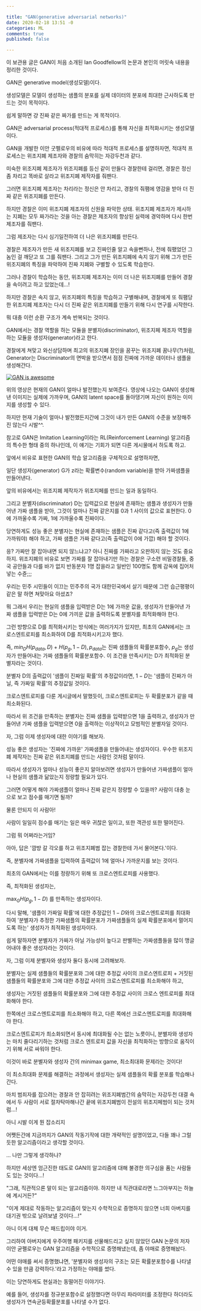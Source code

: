 ```yaml
---

title: "GAN(generative adversarial networks)"
date: 2020-02-18 13:51 -0
categories: ML
comments: true
published: false

---
```


이 보관용 글은 GAN이 처음 소개된 Ian Goodfellow의 논문과 본인의 머릿속 내용을 정리한 것이다.


GAN은 generative model(생성모델)이다.

생성모델은 모델이 생성하는 샘플의 분포를 실제 데이터의 분포에 최대한 근사하도록 만드는 것이 목적이다.

쉽게 말하면 걍 진짜 같은 짜가를 만드는 게 목적이다.

GAN은 adversarial process(적대적 프로세스)를 통해 자신을 최적화시키는 생성모델이다.

GAN을 개발한 이안 굿펠로우의 비유에 따라 적대적 프로세스를 설명하자면, 적대적 프로세스는 위조지폐 제조자와 경찰의 숨막히는 자강두천과 같다.

미숙한 위조지폐 제조자가 위조지폐를 등신 같이 만들다 경찰한테 걸리면, 경찰은 정신 좀 차리고 똑바로 살라고 위조지폐 제작자를 줘팬다.

그러면 위조지폐 제조자는 차리라는 정신은 안 차리고, 경찰의 줘팸에 영감을 받아 더 진짜 같은 위조지폐를 만든다.

하지만 경찰은 이미 위조지폐 제조자의 신원을 파악한 상태. 위조지폐 제조자가 제시하는 지폐는 모두 짜가라는 것을 아는 경찰은 제조자의 향상된 실력에 경악하며 다시 한번 제조자를 줘팬다.

그럼 제조자는 다시 심기일전하여 더 나은 위조지폐를 만든다.

경찰은 제조자가 만든 새 위조지폐를 보고 진짜인줄 알고 속을뻔하나, 전에 줘팼었던 그 놈인 걸 깨닫고 또 그를 줘팬다. 그리고 그가 만든 위조지폐에 속지 않기 위해 그가 만든 위조지폐의 특징을 파악하여 진짜 지폐와 구별할 수 있도록 학습한다.

그러나 경찰이 학습하는 동안, 위조지폐 제조자는 이미 더 나은 위조지폐를 만들어 경찰을 속이려고 하고 있었는데...!

하지만 경찰은 속지 않고, 위조지폐의 특징을 학습하고 구별해내며, 경찰에게 또 줘팸당한 위조지폐 제조자는 다시 더 진짜 같은 위조지폐를 만들기 위해 다시 연구를 시작한다.

뭐 대충 이런 순환 구조가 계속 반복되는 것이다.

GAN에서는 경찰 역할을 하는 모듈을 분별자(discriminator), 위조지페 제조자 역할을 하는 모듈을 생성자(generator)라고 한다.

경찰에게 쳐맞고 와신상담하며 최고의 위조지폐 장인을 꿈꾸는 위조지폐 꿈나무(?)처럼, Generator는 Discriminator의 면박을 받으면서 점점 진짜에 가까운 데이터나 샘플을 생성해간다.


[![GAN is awesome](http://img.youtube.com/vidCKbRCUyop8/0.jpg)](http://www.youtube.com/watch?v=dCKbRCUyop8)

위의 영상은 현재의 GAN이 얼마나 발전했는지 보여준다. 영상에 나오는 GAN이 생성해낸 이미지는 실제에 가까우며, GAN의 latent space를 돌아댕기며 자신이 원하는 이미지를 생성할 수 있다.

하지만 현재 기술이 얼마나 발전했든지간에 그것이 내가 만든 GAN의 수준을 보장해주진 않는다 시발^^.


참고로 GAN은 Imitation Learning이라는 RL(Reinforcement Learning) 알고리즘의 특수한 형태 중의 하나인데, 이 얘기는 기회가 되면 다른 게시물에서 하도록 하고.


앞에서 비유로 표현한 GAN의 학습 알고리즘을 구체적으로 설명하자면,

일단 생성자(generator) G가 z라는 확률변수(random variable)을 받아 가짜샘플을 만들어낸다.

앞의 비유에서는 위조지폐 제작자가 위조지페를 만드는 일과 동일하다.

그리고 분별자(discriminator) D는 입력값으로 현실에 존재하는 샘플과 생성자가 만들어낸 가짜 샘플을 받아, 그것이 얼마나 진짜 같은지를 0과 1 사이의 값으로 표현한다. 0에 가까울수록 가짜, 1에 가까울수록 진짜이다.

당연하게도 성능 좋은 분별자는 현실에 존재하는 샘플은 진짜 같다고(즉 출력값이 1에 가까워야) 해야 하고, 가짜 샘플은 가짜 같다고(즉 출력값이 0에 가깝) 해야 할 것이다.

응? 가짜만 잘 잡아내면 되지 않느냐고? 아니 진짜를 가짜라고 오판하지 않는 것도 중요하지. 위조지폐의 비유로 보면 가짜를 잘 잡아내기만 하는 경찰은 구소련 비밀경찰들, 중국 공안들과 다를 바가 없지 반동분자 1명 잡을라고 일반인 100명도 함께 감옥에 집어처넣는 수쥰;;;

우리는 민주 시민들이 이끄는 민주주의 국가 대한민국에서 살기 때문에 그런 습근평평이 같은 말 하면 쳐맞아요 아셨죠?

뭐 그래서 우리는 현실의 샘플을 입력받은 D는 1에 가까운 값을, 생성자가 만들어낸 가짜 샘플을 입력받은 D는 0에 가끼운 값을 출력하도록 분별자를 최적화해야 한다.

그런 방향으로 D를 최적화시키는 방식에는 여러가지가 있지만, 최초의 GAN에서는 크로스엔트로피를 최소화하여 D를 최적화시키고자 했다.


즉, $min _{D} H(p_{data}, D) + H(p_{g}, 1 - D), \text{$p_{data}$는 진짜 샘플들의 확률분포함수, $p_g$는 생성자가 만들어내는 가짜 샘플들의 확률분포함수.}$
이 조건을 만족시키는 D가 최적화된 분별자라는 것이다.

분별자 D의 출력값이 '샘플이 진짜일 확률'의 추정값이라면, $1 - D$는 '샘플이 진짜가 아닐, 즉 가짜일 확률'의 추정값일 것이다.

크로스엔트로피를 다룬 게시글에서 말했듯이, 크로스엔트로피는 두 확률분포가 같을 때 최소화된다.

따라서 위 조건을 만족하는 분별자는 진짜 샘플을 입력받으면 1을 출력하고, 생성자가 만들어낸 가짜 샘플을 입력받으면 0을 출력하는 이상적이고 모범적인 분별자일 것이다.

자, 그럼 이제 생성자에 대한 이야기를 해보자.

성능 좋은 생성자는 '진짜에 가까운' 가짜샘플을 만들어내는 생성자이다. 우수한 위조지폐 제작자는 진짜 같은 위조지폐를 만드는 사람인 것처럼 말이다.

따라서 생성자가 얼마나 성능이 좋은지 알아보려면 생성자가 만들어낸 가짜샘플이 얼마나 현실의 샘플과 닮았는지 정량할 필요가 있다.

그러면 어떻게 해야 가짜샘플이 얼마나 진짜 같은지 정량할 수 있을까? 사람이 대충 눈으로 보고 점수를 매기면 될까?

물론 안되지 이 사람아!

사람이 일일히 점수를 매기는 일은 매우 귀찮은 일이고, 또한 객관성 또한 떨어진다.

그럼 뭐 어쩌라는거임?

아아, 답은 '깜방 갈 각오를 하고 위조지폐범 잡는 경찰한테 가서 물어본다.'이다.

즉, 분별자에 가짜샘플을 입력하여 출력값이 1에 얼마나 가까운지를 보는 것이다.

최초의 GAN에서는 이를 정량하기 위해 또 크로스엔트로피를 사용했다.

즉, 최적화된 생성자는,

$\max _{G} H(p_g, 1 - D)$ 를 만족하는 생성자이다.

다시 말해, '샘플이 가짜일 확률'에 대한 추정값인 $1 - D$와의 크로스엔트로피를 최대화하여 '분별자가 추정한 가짜샘플의 확률분포가 가짜샘플들의 실제 확률분포에서 멀어지도록 하는' 생성자가 최적화된 생성자이다.

쉽게 말하자면 분별자가 가짜가 아닐 가능성이 높다고 판별하는 가짜샘플들을 많이 맹글어내야 좋은 생성자라는 것이다.

자, 그럼 이제 분별자와 생성자 둘다 동시에 고려해보자.

분별자는 실제 샘플들의 확률분포와 그에 대한 추정값 사이의 크로스엔트로피 + 거짓된 샘플들의 확률분포와 그에 대한 추정값 사이의 크로스엔트로피를 최소화해야 하고,

생성자는 거짓된 샘플들의 확률분포와 그에 대한 추정값 사이의 크로스 엔트로피를 최대화해야 한다.

한쪽에선 크로스엔트로피를 최소화해야 하고, 다른 쪽에선 크로스엔트로피를 최대화해야 한다.

크로스엔트로피가 최소화되면서 동시에 최대화될 수는 없는 노릇이니, 분별자와 생성자는 마치 줄다리기하는 것처럼 크로스 엔트로피 값을 자신을 최적화하는 방향으로 움직이기 위해 서로 싸워야 한다.

이것이 바로 분별자와 생성자 간의 minimax game, 최소최대화 문제라는 것이다!

이 최소최대화 문제를 해결하는 과정에서 생성자는 실제 샘플들의 확률 분포를 학습해나간다.

마치 범죄자를 잡으려는 경찰과 안 잡히려는 위조지폐범간의 숨막히는 자강두천 대결 속에서 두 사람이 서로 절차탁마해나간 끝에 위조지폐범이 전설의 위조지페범이 되는 것처럼...!

아니 시발 이게 뭔 잡소리지

어쨋든간에 지금까지가 GAN의 작동기작에 대한 개략적인 설명이었고, 다들 꽤나 그럴듯한 알고리즘이라고 생각할 것이다.

... 나만 그렇게 생각하나?

하지만 세상엔 엄근진한 태도로 GAN의 알고리즘에 대해 불경한 의구심을 품는 사람들도 있는 것이다...!

"그래, 직관적으론 말이 되는 알고리즘이야. 하지만 내 직관대로라면 느그아부지는 하늘에 계시거든?"

"이게 제대로 작동하는 알고리즘이 맞는지 수학적으로 증명하지 않으면 너희 아버지를 대기권 밖으로 날려보낼 것이다...!"

아니 이게 대체 무슨 패드립이야 이거.

그리하여 아버지에게 우주여행 패키지를 선물해드리고 싶지 않았던 GAN 논문의 저자 이안 굳펠로우는 GAN 알고리즘을 수학적으로 증명해냈는데, 좀 야매로 증명해놨다.

어떤 야매를 써서 증명했냐면, '분별자와 생성자의 구조는 모든 확률분포함수를 나타낼 수 있을 만큼 강력하다.'라고 가정하는 야매를 썼다.

이는 당연하게도 현실과는 동떨어진 이야기다.

예를 들어, 생성자를 정규분포함수로 설정했다면 아무리 파라미터를 조정한다 하더라도 생성자가 연속균등확률분포를 나타낼 수가 없다.


